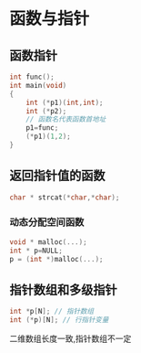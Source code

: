 # 函数与指针  
## 函数指针  
```C
int func();
int main(void)
{
    int (*p1)(int,int); 
    int (*p2);
    // 函数名代表函数首地址
    p1=func; 
    (*p1)(1,2);
}
```
## 返回指针值的函数  
```C
char * strcat(*char,*char);
```
### 动态分配空间函数  
```C
void * malloc(...);
int * p=NULL;
p = (int *)malloc(...);
```
## 指针数组和多级指针  
```C
int *p[N]; // 指针数组  
int (*p)[N]; // 行指针变量  
```
二维数组长度一致,指针数组不一定  
